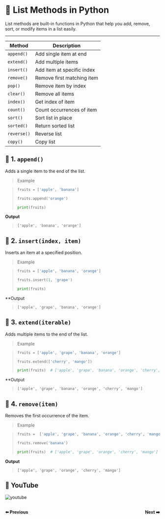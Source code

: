 # 🧰 List Methods in Python

List methods are built-in functions in Python that help you add, remove, sort, or modify items in a list easily.

___

| Method      | Description                |
| ----------- | -------------------------- |
| `append()`  | Add single item at end     |
| `extend()`  | Add multiple items         |
| `insert()`  | Add item at specific index |
| `remove()`  | Remove first matching item |
| `pop()`     | Remove item by index       |
| `clear()`   | Remove all items           |
| `index()`   | Get index of item          |
| `count()`   | Count occurrences of item  |
| `sort()`    | Sort list in place         |
| `sorted()`  | Return sorted list         |
| `reverse()` | Reverse list               |
| `copy()`    | Copy list                  |


## 📌 1. `append()`

Adds a single item to the end of the list.

> Example

>```python
>fruits = ['apple', 'banana']
>
>fruits.append('orange')
>
>print(fruits)  
>```

**Output**

>```
>['apple', 'banana', 'orange']
>```

## 📌 2. `insert(index, item)`

Inserts an item at a specified position.

> Example

>```python
>fruits = ['apple', 'banana', 'orange']
>
>fruits.insert(1, 'grape')
>
>print(fruits)  
>```

**Output

>```
>['apple', 'grape', 'banana', 'orange']
>```

## 📌 3. `extend(iterable)`

Adds multiple items to the end of the list.

> Example

>```python
>fruits = ['apple', 'grape', 'banana', 'orange']
>
>fruits.extend(['cherry', 'mango'])
>
>print(fruits)  # ['apple', 'grape', 'banana', 'orange', 'cherry', 'mango']
>```

**Output

>```
> ['apple', 'grape', 'banana', 'orange', 'cherry', 'mango']
>```

## 📌 4. `remove(item)`

Removes the first occurrence of the item.

> Example

>```python
>fruits =  ['apple', 'grape', 'banana', 'orange', 'cherry', 'mango']
>
>fruits.remove('banana')
>
>print(fruits)  # ['apple', 'grape', 'orange', 'cherry', 'mango']
>```

**Output**

>```
>['apple', 'grape', 'orange', 'cherry', 'mango']
>```

## 🎥 YouTube

![youtube]()

<div style="display: flex; justify-content: space-between; margin-top: 30px;">
  <a
  href="python_chapter_10.3_list_Comprehension.md" style="text-decoration: none; font-weight: bold;">⬅️ Previous</a>
  <a 
  href="python_chapter_11_python_tuple.md" style="text-decoration: none; font-weight: bold;">Next ➡️</a>
</div>
